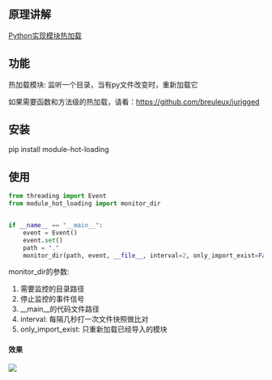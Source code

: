 ## 原理讲解

[Python实现模块热加载](https://mp.weixin.qq.com/s/dAQZidjGGQwVA3WMo9RCUA)

## 功能

热加载模块: 监听一个目录，当有py文件改变时，重新加载它

如果需要函数和方法级的热加载，请看：https://github.com/breuleux/jurigged

## 安装

pip install module-hot-loading

## 使用

```python
from threading import Event
from module_hot_loading import monitor_dir


if __name__ == "__main__":
    event = Event()
    event.set()
    path = "."
    monitor_dir(path, event, __file__, interval=2, only_import_exist=False)
```
monitor_dir的参数: 

1. 需要监控的目录路径
2. 停止监控的事件信号
3. __main__的代码文件路径
4. interval: 每隔几秒打一次文件快照做比对
5. only_import_exist: 只重新加载已经导入的模块

#### 效果

![](http://cdn.ikanade.cn/20231206110530.png)

